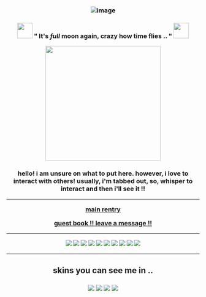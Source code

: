 ### <p align="center"> ![image](https://64.media.tumblr.com/81cceaede2feeadaf51177140631132a/ec63b1a54188f1bd-10/s400x600/6853c1673bd35b507984ed25fa5deb880dc3617e.gifv)

### <p align="center"> <img src= "https://pixels.crd.co/assets/images/gallery24/86be4139.gif?v=1987e5e0" width=40 height=40> " It's *full* moon __again__, crazy how time flies .. " <img src= "https://pixels.crd.co/assets/images/gallery24/86be4139.gif?v=1987e5e0" width=40 height=40>

<p align="center"> <img src="https://64.media.tumblr.com/fd1003a3bb131fcb2f7c10f1b398e93e/6b009c87e3e26db7-f4/s1280x1920/c985189ad7e739c6da19dad393db3361a9887036.gifv"<width="500" height="300">
  
<h3 p align="center"> hello! i am unsure on what to put here. however, i love to interact with others! usually, i'm tabbed out, so, whisper to interact and then i'll see it !!
  
---

[main rentry](https://rentry.co/vik) 

[guest book !! leave a message !!](https://akiren.123guestbook.com/)

---


<p align="center"> <img src= "https://images-wixmp-ed30a86b8c4ca887773594c2.wixmp.com/f/5565d81d-6868-4394-9a89-52dcc91bc7b0/dc5i1y4-107aa0bf-e348-42bb-aaef-0d979dd811a7.png?token=eyJ0eXAiOiJKV1QiLCJhbGciOiJIUzI1NiJ9.eyJzdWIiOiJ1cm46YXBwOjdlMGQxODg5ODIyNjQzNzNhNWYwZDQxNWVhMGQyNmUwIiwiaXNzIjoidXJuOmFwcDo3ZTBkMTg4OTgyMjY0MzczYTVmMGQ0MTVlYTBkMjZlMCIsIm9iaiI6W1t7InBhdGgiOiJcL2ZcLzU1NjVkODFkLTY4NjgtNDM5NC05YTg5LTUyZGNjOTFiYzdiMFwvZGM1aTF5NC0xMDdhYTBiZi1lMzQ4LTQyYmItYWFlZi0wZDk3OWRkODExYTcucG5nIn1dXSwiYXVkIjpbInVybjpzZXJ2aWNlOmZpbGUuZG93bmxvYWQiXX0.xyRMhLL4IQqxZPV-xDVpZ_YmO_onDsKFUArPw9TQrj8">
<img src= "https://images-wixmp-ed30a86b8c4ca887773594c2.wixmp.com/f/90ad8232-4e09-4675-b9e7-bc2898960870/dcxj8vh-d91b0010-eb45-42c5-9c68-567797fba499.gif?token=eyJ0eXAiOiJKV1QiLCJhbGciOiJIUzI1NiJ9.eyJzdWIiOiJ1cm46YXBwOjdlMGQxODg5ODIyNjQzNzNhNWYwZDQxNWVhMGQyNmUwIiwiaXNzIjoidXJuOmFwcDo3ZTBkMTg4OTgyMjY0MzczYTVmMGQ0MTVlYTBkMjZlMCIsIm9iaiI6W1t7InBhdGgiOiJcL2ZcLzkwYWQ4MjMyLTRlMDktNDY3NS1iOWU3LWJjMjg5ODk2MDg3MFwvZGN4ajh2aC1kOTFiMDAxMC1lYjQ1LTQyYzUtOWM2OC01Njc3OTdmYmE0OTkuZ2lmIn1dXSwiYXVkIjpbInVybjpzZXJ2aWNlOmZpbGUuZG93bmxvYWQiXX0.2ncc4EJ7xdZI6L85zOWHkR4RxZyNs4eaN-7vVd4L0wY">
<img src= "https://images-wixmp-ed30a86b8c4ca887773594c2.wixmp.com/f/6f49c637-3491-4965-a927-b14127526f0c/da29lh5-2320837c-465a-4c8d-bf4e-c9388f0774b0.gif?token=eyJ0eXAiOiJKV1QiLCJhbGciOiJIUzI1NiJ9.eyJzdWIiOiJ1cm46YXBwOjdlMGQxODg5ODIyNjQzNzNhNWYwZDQxNWVhMGQyNmUwIiwiaXNzIjoidXJuOmFwcDo3ZTBkMTg4OTgyMjY0MzczYTVmMGQ0MTVlYTBkMjZlMCIsIm9iaiI6W1t7InBhdGgiOiJcL2ZcLzZmNDljNjM3LTM0OTEtNDk2NS1hOTI3LWIxNDEyNzUyNmYwY1wvZGEyOWxoNS0yMzIwODM3Yy00NjVhLTRjOGQtYmY0ZS1jOTM4OGYwNzc0YjAuZ2lmIn1dXSwiYXVkIjpbInVybjpzZXJ2aWNlOmZpbGUuZG93bmxvYWQiXX0.ACbWxxzmuseaTArLRw0L_mVkNV8wmmTuYL2_27ycHP4">
<img src= "https://images-wixmp-ed30a86b8c4ca887773594c2.wixmp.com/f/84467357-6e98-4a53-b56a-76ee9199b049/dcw1jlr-f2df8db2-d1f1-4c9b-8649-f50624130532.png/v1/fill/w_99,h_56/_stamp__pq2_minato_arisato_by_galaxystamps_dcw1jlr-fullview.png?token=eyJ0eXAiOiJKV1QiLCJhbGciOiJIUzI1NiJ9.eyJzdWIiOiJ1cm46YXBwOjdlMGQxODg5ODIyNjQzNzNhNWYwZDQxNWVhMGQyNmUwIiwiaXNzIjoidXJuOmFwcDo3ZTBkMTg4OTgyMjY0MzczYTVmMGQ0MTVlYTBkMjZlMCIsIm9iaiI6W1t7ImhlaWdodCI6Ijw9NTYiLCJwYXRoIjoiXC9mXC84NDQ2NzM1Ny02ZTk4LTRhNTMtYjU2YS03NmVlOTE5OWIwNDlcL2RjdzFqbHItZjJkZjhkYjItZDFmMS00YzliLTg2NDktZjUwNjI0MTMwNTMyLnBuZyIsIndpZHRoIjoiPD05OSJ9XV0sImF1ZCI6WyJ1cm46c2VydmljZTppbWFnZS5vcGVyYXRpb25zIl19.txO1FIsWlCsEJYtKi0-CoYgLuMO1Df--aMqtdBNmU-k">
<img src= "https://images-wixmp-ed30a86b8c4ca887773594c2.wixmp.com/f/db58d3e2-ae27-4836-8a20-f4f23597086a/d180jix-5e495631-3eba-46e7-b765-a6065b0fa32b.gif?token=eyJ0eXAiOiJKV1QiLCJhbGciOiJIUzI1NiJ9.eyJzdWIiOiJ1cm46YXBwOjdlMGQxODg5ODIyNjQzNzNhNWYwZDQxNWVhMGQyNmUwIiwiaXNzIjoidXJuOmFwcDo3ZTBkMTg4OTgyMjY0MzczYTVmMGQ0MTVlYTBkMjZlMCIsIm9iaiI6W1t7InBhdGgiOiJcL2ZcL2RiNThkM2UyLWFlMjctNDgzNi04YTIwLWY0ZjIzNTk3MDg2YVwvZDE4MGppeC01ZTQ5NTYzMS0zZWJhLTQ2ZTctYjc2NS1hNjA2NWIwZmEzMmIuZ2lmIn1dXSwiYXVkIjpbInVybjpzZXJ2aWNlOmZpbGUuZG93bmxvYWQiXX0.bbC1rsMkVZ9gxFYG7TkkMJ34EQXZ6zxXCUk0uo-4BjY">
<img src= "https://images-wixmp-ed30a86b8c4ca887773594c2.wixmp.com/f/e06f5232-fe1a-4cb8-badf-48ed7fd6af05/d4op4nw-83348f92-9ef4-4f47-9025-f6f62e6655f2.gif?token=eyJ0eXAiOiJKV1QiLCJhbGciOiJIUzI1NiJ9.eyJzdWIiOiJ1cm46YXBwOjdlMGQxODg5ODIyNjQzNzNhNWYwZDQxNWVhMGQyNmUwIiwiaXNzIjoidXJuOmFwcDo3ZTBkMTg4OTgyMjY0MzczYTVmMGQ0MTVlYTBkMjZlMCIsIm9iaiI6W1t7InBhdGgiOiJcL2ZcL2UwNmY1MjMyLWZlMWEtNGNiOC1iYWRmLTQ4ZWQ3ZmQ2YWYwNVwvZDRvcDRudy04MzM0OGY5Mi05ZWY0LTRmNDctOTAyNS1mNmY2MmU2NjU1ZjIuZ2lmIn1dXSwiYXVkIjpbInVybjpzZXJ2aWNlOmZpbGUuZG93bmxvYWQiXX0.quArHrs6HV4gGUUiKLyeDdYuGKUKr5dp89zUWcPofTY">
 <img src= "https://images-wixmp-ed30a86b8c4ca887773594c2.wixmp.com/f/d73e54ad-c670-4f1b-b606-e0786ac039d8/ddbu1ve-b025cb0c-fb52-4c20-99fb-14dc755bbb06.png/v1/fill/w_99,h_56/322_by_stu_pixels_ddbu1ve-fullview.png?token=eyJ0eXAiOiJKV1QiLCJhbGciOiJIUzI1NiJ9.eyJzdWIiOiJ1cm46YXBwOjdlMGQxODg5ODIyNjQzNzNhNWYwZDQxNWVhMGQyNmUwIiwiaXNzIjoidXJuOmFwcDo3ZTBkMTg4OTgyMjY0MzczYTVmMGQ0MTVlYTBkMjZlMCIsIm9iaiI6W1t7ImhlaWdodCI6Ijw9NTYiLCJwYXRoIjoiXC9mXC9kNzNlNTRhZC1jNjcwLTRmMWItYjYwNi1lMDc4NmFjMDM5ZDhcL2RkYnUxdmUtYjAyNWNiMGMtZmI1Mi00YzIwLTk5ZmItMTRkYzc1NWJiYjA2LnBuZyIsIndpZHRoIjoiPD05OSJ9XV0sImF1ZCI6WyJ1cm46c2VydmljZTppbWFnZS5vcGVyYXRpb25zIl19.ceCQdQPwmoP3oATBhq7RasaaXJIWdBu26yyN-_e7syw">
<img src= "https://images-wixmp-ed30a86b8c4ca887773594c2.wixmp.com/f/4602f434-edaa-48c0-9b97-6ce18ef75da4/d1bslwk-c7eb0ef3-82f5-4cf6-931f-a46a599637fc.jpg/v1/fill/w_99,h_55,q_75,strp/hmc_stamp_series___howl_by_mello_sama_d1bslwk-fullview.jpg?token=eyJ0eXAiOiJKV1QiLCJhbGciOiJIUzI1NiJ9.eyJzdWIiOiJ1cm46YXBwOjdlMGQxODg5ODIyNjQzNzNhNWYwZDQxNWVhMGQyNmUwIiwiaXNzIjoidXJuOmFwcDo3ZTBkMTg4OTgyMjY0MzczYTVmMGQ0MTVlYTBkMjZlMCIsIm9iaiI6W1t7ImhlaWdodCI6Ijw9NTUiLCJwYXRoIjoiXC9mXC80NjAyZjQzNC1lZGFhLTQ4YzAtOWI5Ny02Y2UxOGVmNzVkYTRcL2QxYnNsd2stYzdlYjBlZjMtODJmNS00Y2Y2LTkzMWYtYTQ2YTU5OTYzN2ZjLmpwZyIsIndpZHRoIjoiPD05OSJ9XV0sImF1ZCI6WyJ1cm46c2VydmljZTppbWFnZS5vcGVyYXRpb25zIl19.LuoYETG5M6Wn8eWPYap-ClUF4WUUvWBG0Jo-6CA4FL8">
<img src= "https://images-wixmp-ed30a86b8c4ca887773594c2.wixmp.com/f/34ce505e-bb08-436c-9116-f92a5f14df3b/d4acjn4-9baeb48d-585f-48c7-af56-6befaa5f7dde.gif?token=eyJ0eXAiOiJKV1QiLCJhbGciOiJIUzI1NiJ9.eyJzdWIiOiJ1cm46YXBwOjdlMGQxODg5ODIyNjQzNzNhNWYwZDQxNWVhMGQyNmUwIiwiaXNzIjoidXJuOmFwcDo3ZTBkMTg4OTgyMjY0MzczYTVmMGQ0MTVlYTBkMjZlMCIsIm9iaiI6W1t7InBhdGgiOiJcL2ZcLzM0Y2U1MDVlLWJiMDgtNDM2Yy05MTE2LWY5MmE1ZjE0ZGYzYlwvZDRhY2puNC05YmFlYjQ4ZC01ODVmLTQ4YzctYWY1Ni02YmVmYWE1ZjdkZGUuZ2lmIn1dXSwiYXVkIjpbInVybjpzZXJ2aWNlOmZpbGUuZG93bmxvYWQiXX0.S8_phwXc0sOBBz0IEe_maEg1lo5brbOPNTWpcW912_Q">
<img src= "https://images-wixmp-ed30a86b8c4ca887773594c2.wixmp.com/f/35c46edd-7ac5-46d2-a647-2f3d9cc54ccd/d9aflmn-ffef8a66-b997-4c2d-9d4f-abdcb981a63c.gif?token=eyJ0eXAiOiJKV1QiLCJhbGciOiJIUzI1NiJ9.eyJzdWIiOiJ1cm46YXBwOjdlMGQxODg5ODIyNjQzNzNhNWYwZDQxNWVhMGQyNmUwIiwiaXNzIjoidXJuOmFwcDo3ZTBkMTg4OTgyMjY0MzczYTVmMGQ0MTVlYTBkMjZlMCIsIm9iaiI6W1t7InBhdGgiOiJcL2ZcLzM1YzQ2ZWRkLTdhYzUtNDZkMi1hNjQ3LTJmM2Q5Y2M1NGNjZFwvZDlhZmxtbi1mZmVmOGE2Ni1iOTk3LTRjMmQtOWQ0Zi1hYmRjYjk4MWE2M2MuZ2lmIn1dXSwiYXVkIjpbInVybjpzZXJ2aWNlOmZpbGUuZG93bmxvYWQiXX0.HM7WnLa_x2Z4d_670mi-WsjzGpPHXy-64G59SXq1nTE">
  
---
<h2 p align="center"> skins you can see me in ..
  
<p align="center"> <img src= "https://files.catbox.moe/pcmp2f.gif"> <img src= "https://files.catbox.moe/cp7jk4.gif"> <img src= "https://files.catbox.moe/bommkn.gif"> <img src= "https://files.catbox.moe/jez349.gif">  
